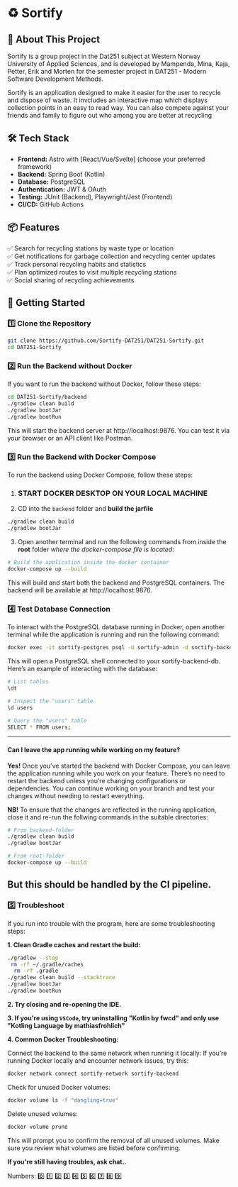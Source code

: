 # ♻️ Sortify

## 🚀 About This Project

Sortify is a group project in the Dat251 subject at Western Norway University of Applied Sciences, and is developed by Mampenda, Mina, Kaja, Petter, Erik and Morten for the semester project in DAT251 - Modern Software Development Methods.

Sortify is an application designed to make it easier for the user to recycle and dispose of waste. It invcludes an interactive map which displays collection points in an easy to read way. You can also compete against your friends and family to figure out who among you are better at recycling

## 🛠️ Tech Stack

- **Frontend:** Astro with [React/Vue/Svelte] (choose your preferred framework)
- **Backend:** Spring Boot (Kotlin)
- **Database:** PostgreSQL
- **Authentication:** JWT & OAuth
- **Testing:** JUnit (Backend), Playwright/Jest (Frontend)
- **CI/CD:** GitHub Actions

## 📦 Features

✅ Search for recycling stations by waste type or location  
✅ Get notifications for garbage collection and recycling center updates  
✅ Track personal recycling habits and statistics  
✅ Plan optimized routes to visit multiple recycling stations  
✅ Social sharing of recycling achievements

## 🚀 Getting Started

### 1️⃣ Clone the Repository

```bash
git clone https://github.com/Sortify-DAT251/DAT251-Sortify.git
cd DAT251-Sortify
```

### 2️⃣ Run the Backend without Docker

If you want to run the backend without Docker, follow these steps:

```bash
cd DAT251-Sortify/backend
./gradlew clean build
./gradlew bootJar
./gradlew bootRun
```

This will start the backend server at http://localhost:9876. You can test it via your browser or an API client like Postman.

### 3️⃣ Run the Backend with Docker Compose

To run the backend using Docker Compose, follow these steps:

1. ### START DOCKER DESKTOP ON YOUR LOCAL MACHINE
2. CD into the `backend` folder and **build the jarfile**

```bash
./gradlew clean build
./gradlew bootJar
```

3. Open another terminal and run the following commands from inside the **root** folder _where the docker-compose file is located_:

```bash
# Build the application inside the docker container
docker-compose up --build
```

This will build and start both the backend and PostgreSQL containers. The backend will be available at http://localhost:9876.

### 4️⃣ Test Database Connection

To interact with the PostgreSQL database running in Docker, open another terminal while the application is running and run the following command:

```bash
docker exec -it sortify-postgres psql -U sortify-admin -d sortify-backend-db
```

This will open a PostgreSQL shell connected to your sortify-backend-db. Here’s an example of interacting with the database:

```bash
# List tables
\dt

# Inspect the "users" table
\d users

# Query the "users" table
SELECT * FROM users;
```

---

#### Can I leave the app running while working on my feature?

**Yes!** Once you’ve started the backend with Docker Compose, you can leave the application running while you work on your feature. There’s no need to restart the backend unless you’re changing configurations or dependencies. You can continue working on your branch and test your changes without needing to restart everything.

**NB!** To ensure that the changes are reflected in the running application, close it and re-run the follwing commands in the suitable directories:

```bash
# From backend-folder
./gradlew clean build
./gradlew bootJar
```

```bash
# From root-folder
docker-compose up --build
```

## But this should be handled by the CI pipeline.

### 5️⃣ Troubleshoot

If you run into trouble with the program, here are some troubleshooting steps:

**1. Clean Gradle caches and restart the build:**

```bash
./gradlew --stop
 rm -rf ~/.gradle/caches
  rm -rf .gradle
./gradlew clean build --stacktrace
./gradlew bootJar
./gradlew bootRun
```

**2. Try closing and re-opening the IDE.**

**3. If you're using `VSCode`, try uninstalling "Kotlin by fwcd" and only use "Kotling Language by mathiasfrohlich"**

**4. Common Docker Troubleshooting:**

Connect the backend to the same network when running it locally: If you’re running Docker locally and encounter network issues, try this:

```bash
docker network connect sortify-network sortify-backend
```

Check for unused Docker volumes:

```bash
docker volume ls -f "dangling=true"
```

Delete unused volumes:

```bash
docker volume prune
```

This will prompt you to confirm the removal of all unused volumes. Make sure you review what volumes are listed before confirming.

**If you're still having troubles, ask chat..**

Numbers: 0️⃣ 1️⃣ 2️⃣ 3️⃣ 4️⃣ 5️⃣ 6️⃣ 7️⃣ 8️⃣ 9️⃣
